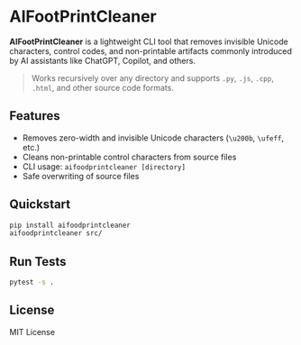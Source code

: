 # AIFootPrintCleaner

**AIFootPrintCleaner** is a lightweight CLI tool that removes invisible Unicode characters, control codes, and non-printable artifacts commonly introduced by AI assistants like ChatGPT, Copilot, and others.

> Works recursively over any directory and supports `.py`, `.js`, `.cpp`, `.html`, and other source code formats.

## Features

- Removes zero-width and invisible Unicode characters (`\u200b`, `\ufeff`, etc.)
- Cleans non-printable control characters from source files
- CLI usage: `aifoodprintcleaner [directory]`
- Safe overwriting of source files

## Quickstart

```bash
pip install aifoodprintcleaner
aifoodprintcleaner src/
```

## Run Tests
```bash
pytest -s .
```

## License
MIT License
